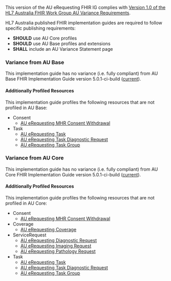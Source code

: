 This version of the AU eRequesting FHIR IG complies with [Version 1.0 of the HL7 Australia FHIR Work Group AU Variance Requirements](https://hl7.org.au/fhir/HL7%20AU%20Variance%20Requirements%20v1.0.pdf).

HL7 Australia published FHIR implementation guides are required to follow specific publishing requirements:
- **SHOULD** use AU Core profiles
- **SHOULD** use AU Base profiles and extensions
- **SHALL** include an AU Variance Statement page

### Variance from AU Base
This implementation guide has no variance (i.e. fully compliant) from AU Base FHIR Implementation Guide version 5.0.1-ci-build ([current](https://build.fhir.org/ig/hl7au/au-fhir-base/)).

#### Additionally Profiled Resources
This implementation guide profiles the following resources that are not profiled in AU Base:

- Consent
  - [AU eRequesting MHR Consent Withdrawal](StructureDefinition-au-erequesting-mhrconsentwithdrawal.html)
- Task
  - [AU eRequesting Task](StructureDefinition-au-erequesting-task.html)
  - [AU eRequesting Task Diagnostic Request](StructureDefinition-au-erequesting-task-diagnosticrequest.html)
  - [AU eRequesting Task Group](StructureDefinition-au-erequesting-task-group.html)

### Variance from AU Core
This implementation guide has no variance (i.e. fully compliant) from AU Core FHIR Implementation Guide version 5.0.1-ci-build ([current](https://build.fhir.org/ig/hl7au/au-fhir-core/)).

#### Additionally Profiled Resources
This implementation guide profiles the following resources that are not profiled in AU Core:

- Consent
  - [AU eRequesting MHR Consent Withdrawal](StructureDefinition-au-erequesting-mhrconsentwithdrawal.html)
- Coverage
  - [AU eRequesting Coverage](StructureDefinition-au-erequesting-coverage.html)
- ServiceRequest
  - [AU eRequesting Diagnostic Request](StructureDefinition-au-erequesting-diagnosticrequest.html)
  - [AU eRequesting Imaging Request](StructureDefinition-au-erequesting-servicerequest-imag.html)
  - [AU eRequesting Pathology Request](StructureDefinition-au-erequesting-servicerequest-path.html)
- Task
  - [AU eRequesting Task](StructureDefinition-au-erequesting-task.html)
  - [AU eRequesting Task Diagnostic Request](StructureDefinition-au-erequesting-task-diagnosticrequest.html)
  - [AU eRequesting Task Group](StructureDefinition-au-erequesting-task-group.html)